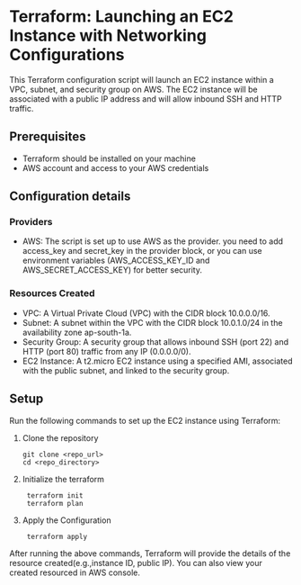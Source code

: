 # Terraform: Launching an EC2 Instance with Networking Configurations

This Terraform configuration script will launch an EC2 instance within a VPC, subnet, and security group on AWS. The EC2 instance will be associated with a public IP address and will allow inbound SSH and HTTP traffic.

## Prerequisites
- Terraform should be installed on your machine
- AWS account and access to your AWS credentials

## Configuration details

### Providers
- AWS: The script is set up to use AWS as the provider. you need to add access_key and secret_key in the provider block, or you can use environment variables (AWS_ACCESS_KEY_ID and AWS_SECRET_ACCESS_KEY) for better security.
  
### Resources Created
- VPC: A Virtual Private Cloud (VPC) with the CIDR block 10.0.0.0/16.
- Subnet: A subnet within the VPC with the CIDR block 10.0.1.0/24 in the availability zone ap-south-1a.
- Security Group: A security group that allows inbound SSH (port 22) and HTTP (port 80) traffic from any IP (0.0.0.0/0).
- EC2 Instance: A t2.micro EC2 instance using a specified AMI, associated with the public subnet, and linked to the security group.

## Setup
Run the following commands to set up the EC2 instance using Terraform:

 1. Clone the repository
    
        git clone <repo_url>
        cd <repo_directory>
    
3. Initialize the terraform

        terraform init
        terraform plan
   
5. Apply the Configuration
   
        terraform apply

After running the above commands, Terraform will provide the details of the resource created(e.g.,instance ID, public IP).
You can also view your created resourced in AWS console.


